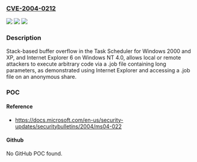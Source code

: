 ### [CVE-2004-0212](https://cve.mitre.org/cgi-bin/cvename.cgi?name=CVE-2004-0212)
![](https://img.shields.io/static/v1?label=Product&message=n%2Fa&color=blue)
![](https://img.shields.io/static/v1?label=Version&message=n%2Fa&color=blue)
![](https://img.shields.io/static/v1?label=Vulnerability&message=n%2Fa&color=brighgreen)

### Description

Stack-based buffer overflow in the Task Scheduler for Windows 2000 and XP, and Internet Explorer 6 on Windows NT 4.0, allows local or remote attackers to execute arbitrary code via a .job file containing long parameters, as demonstrated using Internet Explorer and accessing a .job file on an anonymous share.

### POC

#### Reference
- https://docs.microsoft.com/en-us/security-updates/securitybulletins/2004/ms04-022

#### Github
No GitHub POC found.


